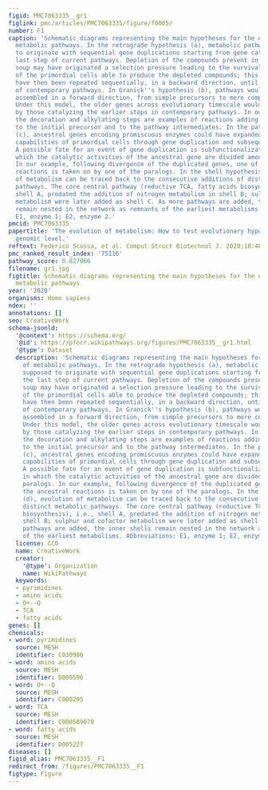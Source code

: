 ```yaml
---
figid: PMC7063335__gr1
figlink: pmc/articles/PMC7063335/figure/f0005/
number: F1
caption: 'Schematic diagrams representing the main hypotheses for the evolution of
  metabolic pathways. In the retrograde hypothesis (a), metabolic pathways are supposed
  to originate with sequential gene duplications starting from gene catalyzing the
  last step of current pathways. Depletion of the compounds present in the primordial
  soup may have originated a selection pressure leading to the survival and reproduction
  of the primordial cells able to produce the depleted compounds; this process could
  have then been repeated sequentially, in a backward direction, until the establishment
  of contemporary pathways. In Granick''s hypothesis (b), pathways would have been
  assembled in a forward direction, from simple precursors to more complex products.
  Under this model, the older genes across evolutionary timescale would be represented
  by those catalyzing the earlier steps in contemporary pathways. In our diagram,
  the decoration and alkylating steps are examples of reactions adding complexity
  to the initial precursor and to the pathway intermediates. In the patchwork hypothesis
  (c), ancestral genes encoding promiscuous enzymes could have expanded the metabolic
  capabilities of primordial cells through gene duplication and subsequent divergence.
  A possible fate for an event of gene duplication is subfunctionalization (c), in
  which the catalytic activities of the ancestral gene are divided among the paralogs.
  In our example, following divergence of the duplicated genes, one of the ancestral
  reactions is taken on by one of the paralogs. In the shell hypothesis (d), evolution
  of metabolism can be traced back to the consecutive additions of distinct metabolic
  pathways. The core central pathway (reductive TCA, fatty acids biosynthesis), i.e.,
  shell A, predated the addition of nitrogen metabolism in shell B; sulphur and cofactor
  metabolism were later added as shell C. As more pathways are added, the inner shells
  remain nested in the network as remnants of the earliest metabolisms. Abbreviations:
  E1, enzyme 1; E2, enzyme 2.'
pmcid: PMC7063335
papertitle: 'The evolution of metabolism: How to test evolutionary hypotheses at the
  genomic level.'
reftext: Federico Scossa, et al. Comput Struct Biotechnol J. 2020;18:482-500.
pmc_ranked_result_index: '75116'
pathway_score: 0.827066
filename: gr1.jpg
figtitle: Schematic diagrams representing the main hypotheses for the evolution of
  metabolic pathways
year: '2020'
organisms: Homo sapiens
ndex: ''
annotations: []
seo: CreativeWork
schema-jsonld:
  '@context': https://schema.org/
  '@id': https://pfocr.wikipathways.org/figures/PMC7063335__gr1.html
  '@type': Dataset
  description: 'Schematic diagrams representing the main hypotheses for the evolution
    of metabolic pathways. In the retrograde hypothesis (a), metabolic pathways are
    supposed to originate with sequential gene duplications starting from gene catalyzing
    the last step of current pathways. Depletion of the compounds present in the primordial
    soup may have originated a selection pressure leading to the survival and reproduction
    of the primordial cells able to produce the depleted compounds; this process could
    have then been repeated sequentially, in a backward direction, until the establishment
    of contemporary pathways. In Granick''s hypothesis (b), pathways would have been
    assembled in a forward direction, from simple precursors to more complex products.
    Under this model, the older genes across evolutionary timescale would be represented
    by those catalyzing the earlier steps in contemporary pathways. In our diagram,
    the decoration and alkylating steps are examples of reactions adding complexity
    to the initial precursor and to the pathway intermediates. In the patchwork hypothesis
    (c), ancestral genes encoding promiscuous enzymes could have expanded the metabolic
    capabilities of primordial cells through gene duplication and subsequent divergence.
    A possible fate for an event of gene duplication is subfunctionalization (c),
    in which the catalytic activities of the ancestral gene are divided among the
    paralogs. In our example, following divergence of the duplicated genes, one of
    the ancestral reactions is taken on by one of the paralogs. In the shell hypothesis
    (d), evolution of metabolism can be traced back to the consecutive additions of
    distinct metabolic pathways. The core central pathway (reductive TCA, fatty acids
    biosynthesis), i.e., shell A, predated the addition of nitrogen metabolism in
    shell B; sulphur and cofactor metabolism were later added as shell C. As more
    pathways are added, the inner shells remain nested in the network as remnants
    of the earliest metabolisms. Abbreviations: E1, enzyme 1; E2, enzyme 2.'
  license: CC0
  name: CreativeWork
  creator:
    '@type': Organization
    name: WikiPathways
  keywords:
  - pyrimidines
  - amino acids
  - O+--Q
  - TCA
  - fatty acids
genes: []
chemicals:
- word: pyrimidines
  source: MESH
  identifier: C030986
- word: amino acids
  source: MESH
  identifier: D000596
- word: O+--Q
  source: MESH
  identifier: C000295
- word: TCA
  source: MESH
  identifier: C000589078
- word: fatty acids
  source: MESH
  identifier: D005227
diseases: []
figid_alias: PMC7063335__F1
redirect_from: /figures/PMC7063335__F1
figtype: Figure
---
```

